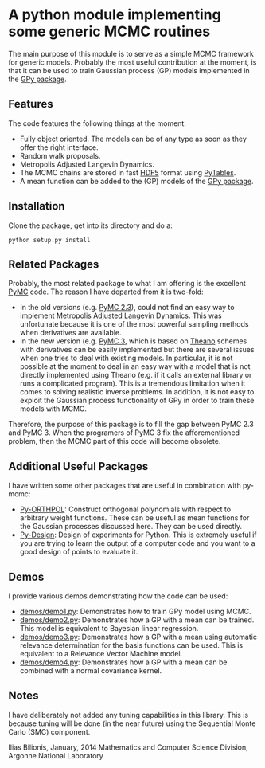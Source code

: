 A python module implementing some generic MCMC routines
=======================================================

The main purpose of this module is to serve as a simple MCMC framework for
generic models. Probably the most useful contribution at the moment, is that
it can be used to train Gaussian process (GP) models implemented in the 
[GPy package](http://sheffieldml.github.io/GPy/).


Features
--------
The code features the following things at the moment:
+ Fully object oriented. The models can be of any type as soon as they offer
  the right interface.
+ Random walk proposals.
+ Metropolis Adjusted Langevin Dynamics.
+ The MCMC chains are stored in fast [HDF5](http://www.hdfgroup.org/HDF5/)
  format using [PyTables](http://www.pytables.org/moin).
+ A mean function can be added to the (GP) models of the
[GPy package](http://sheffieldml.github.io/GPy/).


Installation
------------
Clone the package, get into its directory and do a:
```
python setup.py install
```

Related Packages
----------------
Probably, the most related package to what I am offering is the excellent
[PyMC](https://github.com/pymc-devs/pymc) code. The reason I have departed from
it is two-fold:
+ In the old versions (e.g.
[PyMC 2.3](http://pymc-devs.github.io/pymc/index.html)), could not find an easy
way to implement Metropolis Adjusted Langevin Dynamics. This was unfortunate
because it is one of the most powerful sampling methods when derivatives are
available.
+ In the new version (e.g. 
 [PyMC 3](http://nbviewer.ipython.org/github/pymc-devs/pymc/blob/master/pymc/examples/tutorial.ipynb),
 which is based on [Theano](http://www.deeplearning.net/software/theano/)
 schemes with derivatives can be easily implemented but there are several issues
 when one tries to deal with existing models. In particular, it is not possible
 at the moment to deal in an easy way with a model that is not directly implemented
 using Theano (e.g. if it calls an external library or runs a complicated program).
 This is a tremendous limitation when it comes to solving realistic inverse
 problems. In addition, it is not easy to exploit the Gaussian process
 functionality of GPy in order to train these models with MCMC.

Therefore, the purpose of this package is to fill the gap between PyMC 2.3
and PyMC 3. When the programers of PyMC 3 fix the afforementioned problem, then
the MCMC part of this code will become obsolete.


Additional Useful Packages
--------------------------
I have written some other packages that are useful in combination with py-mcmc:
+ [Py-ORTHPOL](https://github.com/ebilionis/py-orthpol): Construct orthogonal
  polynomials with respect to arbitrary weight functions. These can be useful
  as mean functions for the Gaussian processes discussed here. They can be used
  directly.
+ [Py-Design](https://github.com/ebilionis/py-design): Design of experiments for
  Python. This is extremely useful if you are trying to learn the output of a
  computer code and you want to a good design of points to evaluate it.


Demos
-----
I provide various demos demonstrating how the code can be used:
+ [demos/demo1.py](demos/demo1.py): Demonstrates how to train GPy model using MCMC.
+ [demos/demo2.py](demos/demo2.py): Demonstrates how a GP with a mean can be trained.
  This model is equivalent to Bayesian linear regression.
+ [demos/demo3.py](demos/demo3.py): Demonstrates how a GP with a mean using
  automatic relevance determination for the basis functions can be used. This is
  equivalent to a Relevance Vector Machine model.
+ [demos/demo4.py](demos/demo4.py): Demonstrates how a GP with a mean can be
  combined with a normal covariance kernel.


Notes
-----
I have deliberately not added any tuning capabilities in this library. This is
because tuning will be done (in the near future) using the Sequential Monte
Carlo (SMC) component.

Ilias Bilionis,
January, 2014
Mathematics and Computer Science Division,
Argonne National Laboratory
